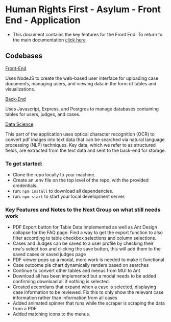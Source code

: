 # Human Rights First - Asylum - Front End - Application

- This document contains the key features for the Front End. To return to the main documentation [click here](https://github.com/Lambda-School-Labs/human-rights-first-asylum-fe-a)

## Codebases

[Front-End](https://github.com/Lambda-School-Labs/human-rights-first-asylum-fe-a)

Uses NodeJS to create the web-based user interface for uploading case documents, managing users, and viewing data in the form of tables and visualizations.

[Back-End](https://github.com/Lambda-School-Labs/human-rights-first-asylum-be-a)

Uses Javascript, Express, and Postgres to manage databases containing tables for users, judges, and cases.

[Data Science](https://github.com/Lambda-School-Labs/Lambda-School-Labs-human-rights-first-asylum-ds-a)

This part of the application uses optical character recognition (OCR) to convert pdf images into text data that can be searched via natural language processing (NLP) techniques. Key data, which we refer to as structured fields, are extracted from the text data and sent to the back-end for storage.

### To get started:
- Clone the repo locally to your machine.
- Create an .env file on the top level of the repo, with the provided credentials.
- run: `npm install` to download all dependencies.
- run: `npm start` to start your local development server.

### Key Features and Notes to the Next Group on what still needs work

- PDF Export button for Table Data implemented as well as Ant Design collapse for the FAQ page. Find a way to get the export function to also filter according to table checkbox selections and column selections.
- Cases and Judges can be saved to a user profile by checking their row's select box and clicking the save button, this will add them to the saved cases or saved judges page
- PDF viewer pops up a modal, more work is needed to make it functional
- Case outcome pie chart dynamically renders based on searches
- Continue to convert other tables and menus from MUI to Ant
- Download all has been implemented but a modal needs to be added confirming download all if nothing is selected.
- Created accordians that expand when a case is selected, displaying case information to be reviewed. Fix this to only show the relevant case information rather than information from all cases
- Added animated spinner that runs while the scraper is scraping the data from a PDF
- Added matching icons to the menus.